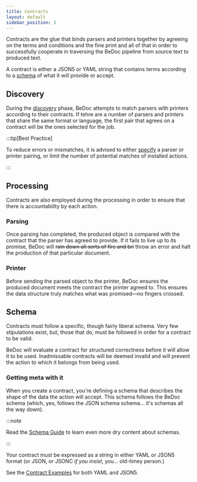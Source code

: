 ```yaml
---
title: Contracts
layout: default
sidebar_position: 3
---
```


Contracts are the glue that binds parsers and printers together by agreeing
on the terms and conditions and the fine print and all of that in order
to successfully cooperate in traversing the BeDoc pipeline from source
text to produced text.

A contract is either a JSON5 or YAML string that contains terms according to
a [schema](/actions/contracts/schema) of what it will provide or accept.

## Discovery

During the [discovery](/start/discovery) phase, BeDoc attempts to match parsers
with printers according to their contracts. If tehre are a number of parsers
and printers that share the same format or language, the first pair that
agrees on a contract will be the ones selected for the job.

:::tip[Best Practice]

To reduce errors or mismatches, it is advised to either
[specify](/start/configuration) a parser or printer pairing, or limit
the number of potential matches of installed actions.

:::

## Processing

Contracts are also employed during the processing in order to ensure that
there is accountability by each action.

### Parsing

Once parsing has completed, the produced object is compared with the contract
that the parser has agreed to provide. If it fails to live up to its promise,
BeDoc will ~~rain down all sorts of fire and bri~~ throw an error and halt the
production of that particular document.

### Printer

Before sending the parsed object to the printer, BeDoc ensures the produced
document meets the contract the printer agreed to. This ensures the data
structure truly matches what was promised—no fingers crossed.

## Schema

Contracts must follow a specific, though fairly liberal schema. Very few
stipulations exist, but, those that do, must be followed in order for
a contract to be valid.

BeDoc will evaluate a contract for structured correctness before it will
allow it to be used. Inadmissable contracts will be deemed invalid and
will prevent the action to which it belongs from being used.

### Getting meta with it

When you create a contract, you're defining a schema that describes the
shape of the data the action will accept. This schema follows the BeDoc
schema (which, yes, follows the JSON schema schema... it's schemas all
the way down).

:::note

Read the [Schema Guide](./contracts/schema) to learn even more dry content
about schemas.

:::

Your contract must be expressed as a string in either YAML or JSON5 format (or JSON, or JSONC *if you insist*, you... old-timey person.)

See the [Contract Examples](/examples/contracts) for both YAML and JSON5.
